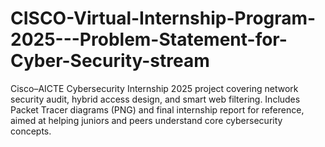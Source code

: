 # CISCO-Virtual-Internship-Program-2025---Problem-Statement-for-Cyber-Security-stream
Cisco–AICTE Cybersecurity Internship 2025 project covering network security audit, hybrid access design, and smart web filtering. Includes Packet Tracer diagrams (PNG) and final internship report for reference, aimed at helping juniors and peers understand core cybersecurity concepts.
